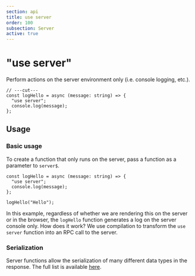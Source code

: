 ```yaml
---
section: api
title: use server
order: 100
subsection: Server
active: true
---
```


# "use server"

Perform actions on the server environment only (i.e. console logging, etc.).

<div class="text-lg">

```tsx twoslash
// ---cut---
const logHello = async (message: string) => {
  "use server";
  console.log(message);
};
```

</div>

<table-of-contents></table-of-contents>

## Usage

### Basic usage

To create a function that only runs on the server, pass a function as a parameter to `server$`.

```tsx twoslash {4-6}
const logHello = async (message: string) => {
  "use server";
  console.log(message);
};

logHello("Hello");
```

In this example, regardless of whether we are rendering this on the server or in the browser, the `logHello` function generates a log on the server console only. How does it work? We use compilation to transform the `use server` function into an RPC call to the server.

### Serialization

Server functions allow the serialization of many different data types in the response. The full list is available [here](https://github.com/lxsmnsyc/seroval/blob/main/docs/compatibility.md#supported-types).
